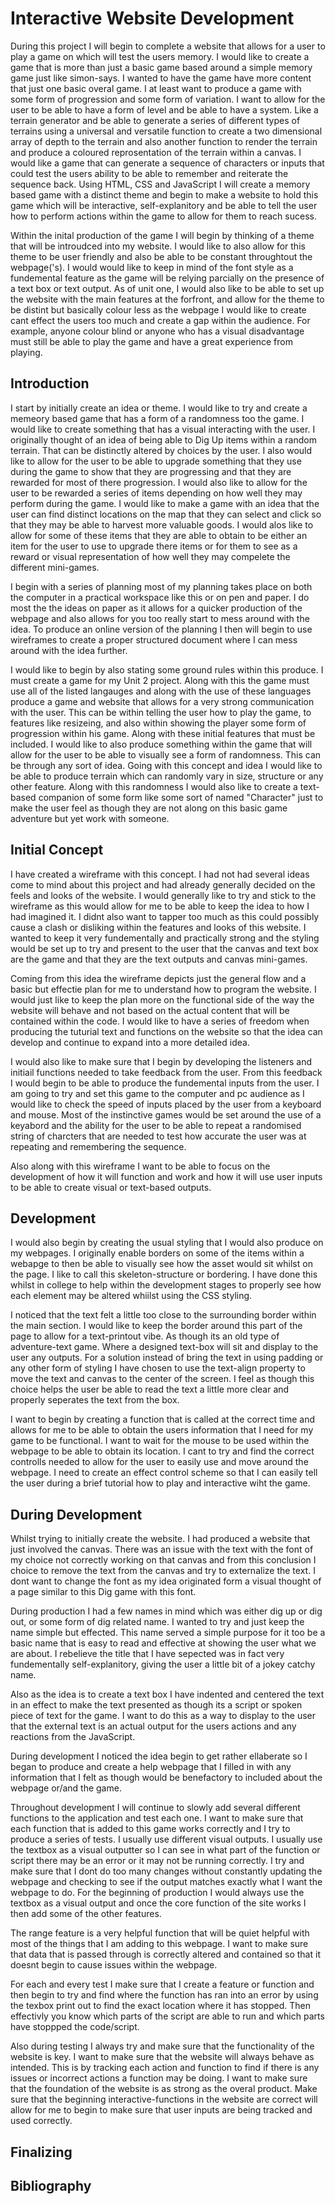 <h1>Interactive Website Development</h1>
During this project I will begin to complete a website that allows for a user to play a game on which will test the users memory. I would like to create a game that is more than just a basic game based around a simple memory game just like simon-says. I wanted to have the game have more content that just one basic overal game. I at least want to produce a game with some form of progression and some form of variation. I want to allow for the user to be able to have a form of level and be able to have a system. Like a terrain generator and be able to generate a series of different types of terrains using a universal and versatile function to create a two dimensional array of depth to the terrain and also another function to render the terrain and produce a coloured reprosentation of the terrain within a canvas. I would like a game that can generate a sequence of characters or inputs that could test the users ability to be able to remember and reiterate the sequence back. Using HTML, CSS and JavaScript I will create a memory based game with a distinct theme and begin to make a website to hold this game which will be interactive, self-explanitory and be able to tell the user how to perform actions within the game to allow for them to reach sucess.

Within the inital production of the game I will begin by thinking of a theme that will be introudced into my website. I would like to also allow for this theme to be user friendly and also be able to be constant throughtout the webpage('s). I would would like to keep in mind of the font style as a fundemental feature as the game will be relying parcially on the presence of a text box or text output. As of unit one, I would also like to be able to set up the website with the main features at the forfront, and allow for the theme to be distint but basically colour less as the webpage I would like to create cant effect the users too much and create a gap within the audience. For example, anyone colour blind or anyone who has a visual disadvantage must still be able to play the game and have a great experience from playing.

<h2>Introduction</h2>
I start by initially create an idea or theme. I would like to try and create a memeory based game that has a form of a randomness too the game. I would like to create something that has a visual interacting with the user. I originally thought of an idea of being able to Dig Up items within a random terrain. That can be distinctly altered by choices by the user. I also would like to allow for the user to be able to upgrade something that they use during the game to show that they are progressing and that they are rewarded for most of there progression. I would also like to allow for the user to be rewarded a series of items depending on how well they may perform during the game. I would like to make a game with an idea that the user can find distinct locations on the map that they can select and click so that they may be able to harvest more valuable goods. I would alos like to allow for some of these items that they are able to obtain to be either an item for the user to use to upgrade there items or for them to see as a reward or visual representation of how well they may compelete the different mini-games.

I begin with a series of planning most of my planning takes place on both the computer in a practical workspace like this or on pen and paper. I do most the the ideas on paper as it allows for a quicker production of the webpage and also allows for you too really start to mess around with the idea. To produce an online version of the planning I then will begin to use wireframes to create a proper structured document where I can mess around with the idea further.

I would like to begin by also stating some ground rules within this produce. I must create a game for my Unit 2 project. Along with this the game must use all of the listed langauges and along with the use of these languages produce a game and website that allows for a very strong communication with the user. This can be within telling the user how to play the game, to features like resizeing, and also within showing the player some form of progression within his game. Along with these initial features that must be included. I would like to also produce something within the game that will allow for the user to be able to visually see a form of randomness. This can be through any sort of idea. Going with this concept and idea I would like to be able to produce terrain which can randomly vary in size, structure or any other feature. Along with this randomness I would also like to create a text-based companion of some form like some sort of named "Character" just to make the user feel as though they are not along on this basic game adventure but yet work with someone.

<h2>Initial Concept</h2>
I have created a wireframe with this concept. I had not had several ideas come to mind about this project and had already generally decided on the feels and looks of the website. I would generally like to try and stick to the wireframe as this would allow for me to be able to keep the idea to how I had imagined it. I didnt also want to tapper too much as this could possibly cause a clash or disliking within the features and looks of this website. I wanted to keep it very fundementally and practically strong and the styling would be set up to try and present to the user that the canvas and text box are the game and that they are the text outputs and canvas mini-games.

Coming from this idea the wireframe depicts just the general flow and a basic but effectie plan for me to understand how to program the website. I would just like to keep the plan more on the functional side of the way the website will behave and not based on the actual content that will be contained within the code. I would like to have a series of freedom when producing the tuturial text and functions on the website so that the idea can develop and continue to expand into a more detailed idea.

I would also like to make sure that I begin by developing the listeners and initiail functions needed to take feedback from the user. From this feedback I would begin to be able to produce the fundemental inputs from the user. I am going to try and set this game to the computer and pc audience as I would like to check the speed of inputs placed by the user from a keyboard and mouse. Most of the instinctive games would be set around the use of a keyabord and the ability for the user to be able to repeat a randomised string of charcters that are needed to test how accurate the user was at repeating and remembering the sequence.

Also along with this wireframe I want to be able to focus on the development of how it will function and work and how it will use user inputs to be able to create visual or text-based outputs.

<h2>Development</h2>
I would also begin by creating the usual styling that I would also produce on my webpages. I originally enable borders on some of the items within a webapge to then be able to visually see how the asset would sit whilst on the page. I like to call this skeleton-structure or bordering. I have done this whilst in college to help within the development stages to properly see how each element may be altered whiilst using the CSS styling.

I noticed that the text felt a little too close to the surrounding border within the main section. I would like to keep the border around this part of the page to allow for a text-printout vibe. As though its an old type of adventure-text game. Where a designed text-box will sit and display to the user any outputs. For a solution instead of bring the text in using padding or any other form of styling I have chosen to use the text-align property to move the text and canvas to the center of the screen. I feel as though this choice helps the user be able to read the text a little more clear and properly seperates the text from the box.

I want to begin by creating a function that is called at the correct time and allows for me to be able to obtain the users information that I need for my game to be functional. I want to wait for the mouse to be used within the webpage to be able to obtain its location. I cant to try and find the correct controlls needed to allow for the user to easily use and move around the webpage. I need to create an effect control scheme so that I can easily tell the user during a brief tutorial how to play and interactive wiht the game.

<h2>During Development</h2>
Whilst trying to initially create the website. I had produced a website that just involved the canvas. There was an issue with the text with the font of my choice not correctly working on that canvas and from this conclusion I choice to remove the text from the canvas and try to externalize the text. I dont want to change the font as my idea originated form a visual thought of a page similar to this Dig game with this font.

During production I had a few names in mind which was either dig up or dig out, or some form of dig related name. I wanted to try and just keep the name simple but effected. This name served a simple purpose for it too be a basic name that is easy to read and effective at showing the user what we are about. I rebelieve the title that I have sepected was in fact very fundementally self-explanitory, giving the user a little bit of a jokey catchy name.

Also as the idea is to create a text box I have indented and centered the text in an effect to make the text presented as though its a script or spoken piece of text for the game. I want to do this as a way to display to the user that the external text is an actual output for the users actions and any reactions from the JavaScript.

During development I noticed the idea begin to get rather ellaberate so I began to produce and create a help webpage that I filled in with any information that I felt as though would be benefactory to included about the webpage or/and the game.

Throughout development I will continue to slowly add several different functions to the application and test each one. I want to make sure that each function that is added to this game works correctly and I try to produce a series of tests. I usually use different visual outputs. I usually use the textbox as a visual outputter so I can see in what part of the function or script there may be an error or it may not be running correctly. I try and make sure that I dont do too many changes without constantly updating the webpage and checking to see if the output matches exactly what I want the webpage to do. For the beginning of production I would always use the textbox as a visual output and once the core function of the site works I then add some of the other features.

The range feature is a very helpful function that will be quiet helpful with most of the things that I am adding to this webpage. I want to make sure that data that is passed through is correctly altered and contained so that it doesnt begin to cause issues within the webpage.

For each and every test I make sure that I create a feature or function and then begin to try and find where the function has ran into an error by using the texbox print out to find the exact location where it has stopped. Then effectivly you know which parts of the script are able to run and which parts have stoppped the code/script.

Also during testing I always try and make sure that the functionality of the website is key. I want to make sure that the website will always behave as intended. This is by tracking each action and function to find if there is any issues or incorrect actions a function may be doing. I want to make sure that the foundation of the website is as strong as the overal product. Make sure that the beginning interactive-functions in the website are correct will allow for me to begin to make sure that user inputs are being tracked and used correctly.

<h2>Finalizing</h2>

<h2>Bibliography</h2>